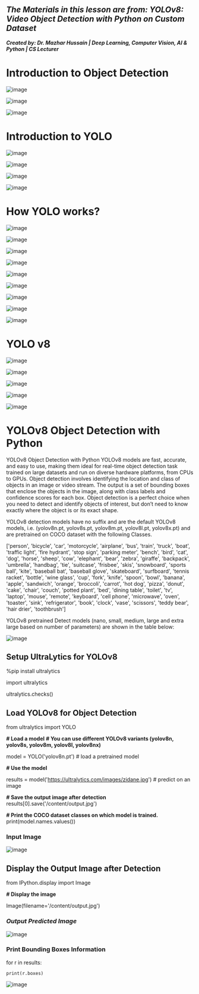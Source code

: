 ## ***The Materials in this lesson are from: YOLOv8: Video Object Detection with Python on Custom Dataset***
***Created by: Dr. Mazhar Hussain | Deep Learning, Computer Vision, AI & Python | CS Lecturer***

# Introduction to Object Detection

![image](https://github.com/user-attachments/assets/46aff9b5-6b45-4a1d-85cd-b8eb1cb9fbc5)

![image](https://github.com/user-attachments/assets/89e803f2-7124-4cfe-9967-ef8c142f971c)

![image](https://github.com/user-attachments/assets/bc67b6c3-5a93-43ae-9a6a-d94a583a768a)

# Introduction to YOLO

![image](https://github.com/user-attachments/assets/03985ee9-7e9d-4fee-b0d2-dc123f61fc1d)

![image](https://github.com/user-attachments/assets/36f25c57-c04a-4d7f-97be-0231a3426e79)

![image](https://github.com/user-attachments/assets/0c274fee-a365-4998-ba18-02dc87ef1a07)

![image](https://github.com/user-attachments/assets/dd7d3b7d-c920-4c25-9d93-69577dcbd3fd)

# How YOLO works?

![image](https://github.com/user-attachments/assets/8ce9bbfd-5e6e-4e62-99b3-df51a38b9697)

![image](https://github.com/user-attachments/assets/dbddff0d-de32-4d19-b54b-9c1776be6a89)

![image](https://github.com/user-attachments/assets/b774ea96-8f2d-4468-a927-44582e08a564)

![image](https://github.com/user-attachments/assets/70ebd056-58e1-4808-9b37-279db47acf07)

![image](https://github.com/user-attachments/assets/f585b6dc-647e-4488-a9c2-f2b54d6891db)

![image](https://github.com/user-attachments/assets/1d03348d-e05c-49a8-81df-28b379d52b91)

![image](https://github.com/user-attachments/assets/0ebb01c3-c4e7-42f1-aee5-0c51c619fcfb)

![image](https://github.com/user-attachments/assets/29056697-5c7f-4593-955b-e053c9f400a2)

![image](https://github.com/user-attachments/assets/e7d57884-15dc-4ce1-85d8-413d3da4da00)

# YOLO v8

![image](https://github.com/user-attachments/assets/605cc9ff-9b44-4ae6-a279-4d8cea478e72)

![image](https://github.com/user-attachments/assets/75158312-b927-4742-b212-a0a1f63031e8)

![image](https://github.com/user-attachments/assets/3053a975-e32c-4c1c-a9a2-29563a05e20d)

![image](https://github.com/user-attachments/assets/3f17a4f6-e2b3-4b31-b297-80973d0c69a1)

![image](https://github.com/user-attachments/assets/64e5f65a-289e-413f-8d07-6e52c9c236be)

# YOLOv8 Object Detection with Python

YOLOv8 Object Detection with Python
YOLOv8 models are fast, accurate, and easy to use, making them ideal for real-time object detection task trained on large datasets and run on diverse hardware platforms, from CPUs to GPUs. Object detection involves identifying the location and class of objects in an image or video stream. The output is a set of bounding boxes that enclose the objects in the image, along with class labels and confidence scores for each box. Object detection is a perfect choice when you need to detect and identify objects of interest, but don’t need to know exactly where the object is or its exact shape.

YOLOv8 detection models have no suffix and are the default YOLOv8 models, i.e. (yolov8n.pt, yolov8s.pt, yolov8m.pt, yolov8l.pt, yolov8x.pt) and are pretrained on COCO dataset with the following Classes.

['person', 'bicycle', 'car', 'motorcycle', 'airplane', 'bus', 'train', 'truck', 'boat', 'traffic light', 'fire hydrant', 'stop sign', 'parking meter', 'bench', 'bird', 'cat', 'dog', 'horse', 'sheep', 'cow', 'elephant', 'bear', 'zebra', 'giraffe', 'backpack', 'umbrella', 'handbag', 'tie', 'suitcase', 'frisbee', 'skis', 'snowboard', 'sports ball', 'kite', 'baseball bat', 'baseball glove', 'skateboard', 'surfboard', 'tennis racket', 'bottle', 'wine glass', 'cup', 'fork', 'knife', 'spoon', 'bowl', 'banana', 'apple', 'sandwich', 'orange', 'broccoli', 'carrot', 'hot dog', 'pizza', 'donut', 'cake', 'chair', 'couch', 'potted plant', 'bed', 'dining table', 'toilet', 'tv', 'laptop', 'mouse', 'remote', 'keyboard', 'cell phone', 'microwave', 'oven', 'toaster', 'sink', 'refrigerator', 'book', 'clock', 'vase', 'scissors', 'teddy bear', 'hair drier', 'toothbrush']

YOLOv8 pretrained Detect models (nano, small, medium, large and extra large based on number of parameters) are shown in the table below:

![image](https://github.com/user-attachments/assets/80f4ab42-21f1-4793-9243-d43a48c87e2a)

## Setup UltraLytics for YOLOv8

%pip install ultralytics

import ultralytics

ultralytics.checks()

## Load YOLOv8 for Object Detection
from ultralytics import YOLO
 
**# Load a model**
**# You can use different YOLOv8 variants (yolov8n, yolov8s, yolov8m, yolov8l, yolov8nx)**

model = YOLO('yolov8n.pt')  # load a pretrained model
 
**# Use the model**

results = model('https://ultralytics.com/images/zidane.jpg')  # predict on an image

**# Save the output image after detection** 
results[0].save('/content/output.jpg')

**# Print the COCO dataset classes on which model is trained.**
print(model.names.values())

### Input Image
![image](https://github.com/user-attachments/assets/87091664-8cec-47d4-9910-cabee212eff1)

## Display the Output Image after Detection

from IPython.display import Image
 
**# Display the image**

Image(filename='/content/output.jpg')

### *Output Predicted Image*

![image](https://github.com/user-attachments/assets/6aae0cbd-d926-490e-8148-77a49d8f8644)

### Print Bounding Boxes Information

for r in results:

    print(r.boxes)

![image](https://github.com/user-attachments/assets/d75b4c3e-dd52-4fd9-a87d-437f45a89a4a)
